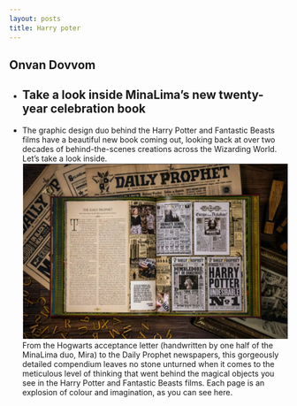 ```yaml
---
layout: posts
title: Harry poter
---
```


## Onvan Dovvom

- ## Take a look inside MinaLima’s new twenty-year celebration book
- The graphic design duo behind the Harry Potter and Fantastic Beasts films have a beautiful new book coming out, looking back at over two decades of behind-the-scenes creations across the Wizarding World. Let’s take a look inside.
![alt text](../assets/images/Untitled.jpg "Picture")
From the Hogwarts acceptance letter (handwritten by one half of the MinaLima duo, Mira) to the Daily Prophet newspapers, this gorgeously detailed compendium leaves no stone unturned when it comes to the meticulous level of thinking that went behind the magical objects you see in the Harry Potter and Fantastic Beasts films. Each page is an explosion of colour and imagination, as you can see here.

